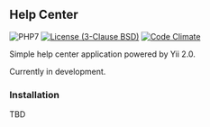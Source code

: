 Help Center
----

![PHP7](https://img.shields.io/badge/php7-yes-green.svg)
[![License (3-Clause BSD)](https://img.shields.io/badge/license-BSD%203--Clause-blue.svg?style=flat-square)](http://opensource.org/licenses/BSD-3-Clause)
[![Code Climate](https://codeclimate.com/github/hauntd/help-center/badges/gpa.svg)](https://codeclimate.com/github/hauntd/help-center)

Simple help center application powered by Yii 2.0.

Currently in development.

### Installation

TBD


